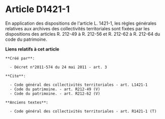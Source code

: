 # Article D1421-1

En application des dispositions de l'article L. 1421-1, les règles générales relatives aux archives des collectivités
territoriales sont fixées par les dispositions des articles R. 212-49 à R. 212-56 et R. 212-62 à R. 212-64 du code du
patrimoine.

**Liens relatifs à cet article**

	**Créé par**:

	  - Décret n°2011-574 du 24 mai 2011 - art. 3

	**Cite**:

	  - Code général des collectivités territoriales - art. L1421-1
	  - Code du patrimoine. - art. R212-49 (V)
	  - Code du patrimoine. - art. R212-62 (V)

	**Anciens textes**:

	  - Code général des collectivités territoriales - art. R1421-1 (T)
